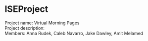 # ISEProject
Project name: Virtual Morning Pages   
Project description:  
Members: Anna Rudek, Caleb Navarro, Jake Dawley, Amit Melamed
